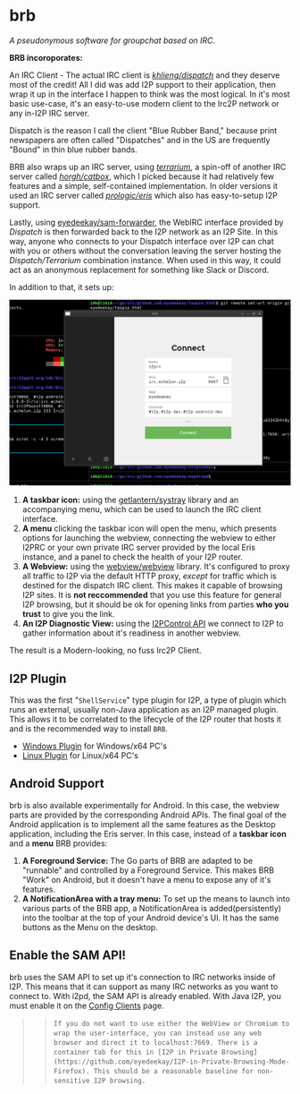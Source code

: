brb
===

*A pseudonymous software for groupchat based on IRC.*



**BRB incoroporates:**

An IRC Client - The actual IRC client is *[khlieng/dispatch](https://github.com/khlieng/dispatch)*
and they deserve most of the credit! All I did was add I2P support to
their application, then wrap it up in the interface I happen to think
was the most logical. In it's most basic use-case, it's an easy-to-use
modern client to the Irc2P network or any in-I2P IRC server.

Dispatch is the reason I call the client "Blue Rubber Band," because print newspapers
are often called "Dispatches" and in the US are frequently "Bound" in thin blue rubber
bands.

BRB also wraps up an IRC server, using *[terrarium](https://i2pgit.org/idk/terrarium)*,
a spin-off of another IRC server called *[horgh/catbox](https://github.com/horgh/catbox)*,
which I picked because it had relatively few features and a simple, self-contained
implementation. In older versions it used an IRC server called *[prologic/eris](https://git.mills.io/prologic/eris)*
which also has easy-to-setup I2P support.

Lastly, using [eyedeekay/sam-forwarder](https://github.com/eyedeekay/sam-forwarder),
the WebIRC interface provided by *Dispatch* is then forwarded back to the I2P network
as an I2P Site. In this way, anyone who connects to your Dispatch interface over I2P
can chat with you or others without the conversation leaving the server hosting the
*Dispatch/Terrarium* combination instance. When used in this way, it could act as an
anonymous replacement for something like Slack or Discord.

In addition to that, it sets up:

![BRB screenshot](screenshot.png)

 1. **A taskbar icon:** using the [getlantern/systray](https://github.com/getlantern/systray)
  library and an accompanying menu, which can be used to launch the IRC client interface.
 2. **A menu** clicking the taskbar icon will open the menu, which presents
  options for launching the webview, connecting the webview to either I2PRC
  or your own private IRC server provided by the local Eris instance, and
  a panel to check the health of your I2P router.
 3. **A Webview:** using the [webview/webview](https://github.com/webview/webview)
  library. It's configured to proxy all traffic to I2P via the default
  HTTP proxy, *except* for traffic which is destined for the dispatch
  IRC client. This makes it capable of browsing I2P sites. It is
  **not reccommended** that you use this feature for general I2P browsing,
  but it should be ok for opening links from parties **who you trust** to
  give you the link.
 4. **An I2P Diagnostic View:** using the [I2PControl API](https://geti2p.net/en/docs/api/i2pcontrol)
  we connect to I2P to gather information about it's readiness in another
  webview.

The result is a Modern-looking, no fuss Irc2P Client.

I2P Plugin
----------

This was the first "`ShellService`" type plugin for I2P, a type of plugin which
runs an external, usually non-Java application as an I2P managed plugin. This allows
it to be correlated to the lifecycle of the I2P router that hosts it and is the
recommended way to install `BRB`.

 - [Windows Plugin](http://idk.i2p/brb/brb-windows.su3) for Windows/x64 PC's
 - [Linux Plugin](http://idk.i2p/brb/brb-linux.su3) for Linux/x64 PC's

Android Support
---------------

brb is also available experimentally for Android. In this case, the webview
parts are provided by the corresponding Android APIs. The final goal of the
Android application is to implement all the same features as the Desktop
application, including the Eris server. In this case, instead of a 
**taskbar icon** and a **menu** BRB provides:

 1. **A Foreground Service:** The Go parts of BRB are adapted to be "runnable"
  and controlled by a Foreground Service. This makes BRB "Work" on Android,
  but it doesn't have a menu to expose any of it's features.
 2. **A NotificationArea with a tray menu:** To set up the means to launch into
  various parts of the BRB app, a NotificationArea is added(persistently) into
  the toolbar at the top of your Android device's UI. It has the same buttons as
  the Menu on the desktop.

Enable the SAM API!
-------------------

brb uses the SAM API to set up it's connection to IRC networks inside of I2P.
This means that it can support as many IRC networks as you want to connect to.
With i2pd, the SAM API is already enabled. With Java I2P, you must enable it
on the [Config Clients](http://localhost:7657/configclients) page.

  >> `If you do not want to use either the WebView or Chromium to wrap the
  user-interface, you can instead use any web browser and direct it to
  localhost:7669. There is a container tab for this in
  [I2P in Private Browsing](https://github.com/eyedeekay/I2P-in-Private-Browsing-Mode-Firefox).
  This should be a reasonable baseline for non-sensitive I2P browsing.`
